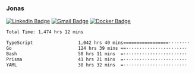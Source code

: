 ### Jonas
[![Linkedin Badge](https://img.shields.io/badge/-Jonas%20Neto-9933F7?style=flat-square&logo=Linkedin&logoColor=white&link=https://www.linkedin.com/in/jonas-nogueira-neto/)](https://www.linkedin.com/in/jonas-nogueira-neto/)
[![Gmail Badge](https://img.shields.io/badge/-nogueiraneto.jonas@gmail.com-9933F7?style=flat-square&logo=Gmail&logoColor=white&link=mailto:nogueiraneto.jonas@gmail.com)](mailto:nogueiraneto.jonas@gmail.com)
[![Docker Badge](https://img.shields.io/badge/-DockerHub-9933F7?style=flat-square&logo=Docker&logoColor=white&link=https://hub.docker.com/u/jonasssneto)](https://hub.docker.com/u/jonasssneto)


<!--START_SECTION:waka-->

```txt
Total Time: 1,474 hrs 12 mins

TypeScript                 1,042 hrs 40 mins=================········   69.98 %
Go                         124 hrs 39 mins ==·······················   08.37 %
Bash                       58 hrs 11 mins  =························   03.91 %
Prisma                     41 hrs 21 mins  =························   02.78 %
YAML                       38 hrs 32 mins  =························   02.59 %
```

<!--END_SECTION:waka-->
###
